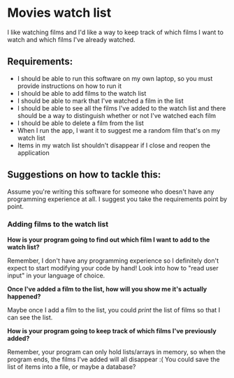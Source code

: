 # Movies watch list

I like watching films and I'd like a way to keep track of which films I want to watch and which films I've already watched.

## Requirements:

- I should be able to run this software on my own laptop, so you must provide instructions on how to run it
- I should be able to add films to the watch list
- I should be able to mark that I've watched a film in the list
- I should be able to see all the films I've added to the watch list and there should be a way to distinguish whether or not I've watched each film
- I should be able to delete a film from the list
- When I run the app, I want it to suggest me a random film that's on my watch list
- Items in my watch list shouldn't disappear if I close and reopen the application

## Suggestions on how to tackle this:

Assume you're writing this software for someone who doesn't have any programming experience at all. I suggest you take the requirements point by point.

### Adding films to the watch list

**How is your program going to find out which film I want to add to the watch list?**

Remember, I don't have any programming experience so I definitely don't expect to start modifying your code by hand! Look into how to "read user input" in your language of choice.

**Once I've added a film to the list, how will you show me it's actually happened?**

Maybe once I add a film to the list, you could _print_ the list of films so that I can see the list.

**How is your program going to keep track of which films I've previously added?**

Remember, your program can only hold lists/arrays in memory, so when the program ends, the films I've added will all disappear :(
You could save the list of items into a file, or maybe a database?
